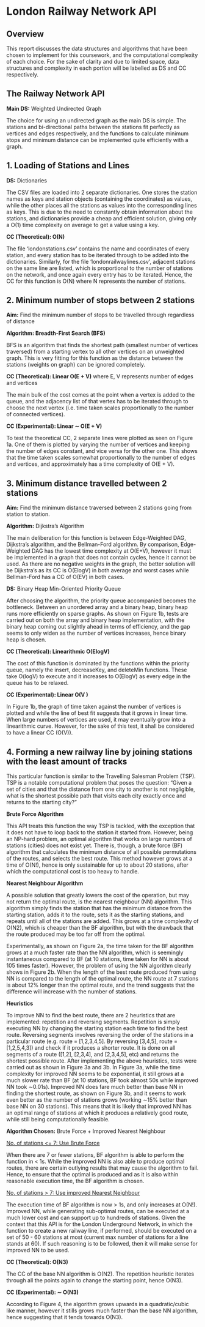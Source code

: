 # London Railway Network API

## Overview

This report discusses the data structures and algorithms that have been chosen to implement for this coursework, and the computational complexity of each choice. For the sake of clarity and due to limited space, data structures and complexity in each portion will be labelled as DS and CC respectively.

## The Railway Network API

**Main DS:** Weighted Undirected Graph

The choice for using an undirected graph as the main DS is simple. The stations and bi-directional paths between the stations fit perfectly as vertices and edges respectively, and the functions to calculate minimum stops and minimum distance can be implemented quite efficiently with a graph.

## 1. Loading of Stations and Lines

**DS:** Dictionaries

The CSV files are loaded into 2 separate dictionaries. One stores the station names as keys and station objects (containing the coordinates) as values, while the other places all the stations as values into the corresponding lines as keys. This is due to the need to constantly obtain information about the stations, and dictionaries provide a cheap and efficient solution, giving only a O(1) time complexity on average to get a value using a key.

**CC (Theoretical): O(N)**

The file ‘londonstations.csv’ contains the name and coordinates of every station, and every station has to be iterated through to be added into the dictionaries. Similarly, for the file ‘londonrailwaylines.csv’, adjacent stations on the same line are listed, which is proportional to the number of stations on the network, and once again every entry has to be iterated. Hence, the CC for this function is O(N) where N represents the number of stations.

## 2. Minimum number of stops between 2 stations

**Aim:** Find the minimum number of stops to be travelled through regardless of distance

**Algorithm: Breadth-First Search (BFS)**

BFS is an algorithm that finds the shortest path (smallest number of vertices traversed) from a starting vertex to all other vertices on an unweighted graph. This is very fitting for this function as the distance between the stations (weights on graph) can be ignored completely.

**CC (Theoretical): Linear O(E + V)** where E, V represents number of edges and vertices

The main bulk of the cost comes at the point when a vertex is added to the queue, and the adjacency list of that vertex has to be iterated through to choose the next vertex (i.e. time taken scales proportionally to the number of connected vertices).

**CC (Experimental): Linear ∼ O(E + V)**

To test the theoretical CC, 2 separate lines were plotted as seen on Figure 1a. One of them is plotted by varying the number of vertices and keeping the number of edges constant, and vice versa for the other one. This shows that the time taken scales somewhat proportionally to the number of edges and vertices, and approximately has a time complexity of O(E + V).

## 3. Minimum distance travelled between 2 stations

**Aim:** Find the minimum distance traversed between 2 stations going from station to station.

**Algorithm:** Dijkstra’s Algorithm

The main deliberation for this function is between Edge-Weighted DAG, Dijkstra’s algorithm, and the Bellman-Ford algorithm. By comparison, Edge-Weighted DAG has the lowest time complexity at O(E+V), however it must be implemented in a graph that does not contain cycles, hence it cannot be used. As there are no negative weights in the graph, the better solution will be Dijkstra’s as its CC is O(ElogV) in both average and worst cases while Bellman-Ford has a CC of O(EV) in both cases.

**DS:** Binary Heap Min-Oriented Priority Queue

After choosing the algorithm, the priority queue accompanied becomes the bottleneck. Between an unordered array and a binary heap, binary heap runs more efficiently on sparse graphs. As shown on Figure 1b, tests are carried out on both the array and binary heap implementation, with the binary heap coming out slightly ahead in terms of efficiency, and the gap seems to only widen as the number of vertices increases, hence binary heap is chosen.

**CC (Theoretical): Linearithmic O(ElogV)**

The cost of this function is dominated by the functions within the priority queue, namely the insert, decreaseKey, and deleteMin functions. These take O(logV) to execute and it increases to O(ElogV) as every edge in the queue has to be relaxed.

**CC (Experimental): Linear O(V )**

In Figure 1b, the graph of time taken against the number of vertices is plotted and while the line of best fit suggests that it grows in linear time. When large numbers of vertices are used, it may eventually grow into a linearithmic curve. However, for the sake of this test, it shall be considered to have a linear CC (O(V)).

## 4. Forming a new railway line by joining stations with the least amount of tracks

This particular function is similar to the Travelling Salesman Problem (TSP). TSP is a notable computational problem that poses the question: “Given a set of cities and that the distance from one city to another is not negligible, what is the shortest possible path that visits each city exactly once and returns to the starting city?”

**Brute Force Algorithm**

This API treats this function the way TSP is tackled, with the exception that it does not have to loop back to the station it started from. However, being an NP-hard problem, an optimal algorithm that works on large numbers of stations (cities) does not exist yet. There is, though, a brute force (BF) algorithm that calculates the minimum distance of all possible permutations of the routes, and selects the best route. This method however grows at a time of O(N!), hence is only sustainable for up to about 20 stations, after which the computational cost is too heavy to handle.

**Nearest Neighbour Algorithm**

A possible solution that greatly lowers the cost of the operation, but may not return the optimal route, is the nearest neighbour (NN) algorithm. This algorithm simply finds the station that has the minimum distance from the starting station, adds it to the route, sets it as the starting stations, and repeats until all of the stations are added. This grows at a time complexity of O(N2), which is cheaper than the BF algorithm, but with the drawback that the route produced may be too far off from the optimal.

Experimentally, as shown on Figure 2a, the time taken for the BF algorithm grows at a much faster rate than the NN algorithm, which is seemingly instantaneous compared to BF (at 10 stations, time taken for NN is about 105 times faster). However, the problem of using the NN algorithm clearly shows in Figure 2b. When the length of the best route produced from using NN is compared to the length of the optimal route, the NN route at 7 stations is about 12% longer than the optimal route, and the trend suggests that the difference will increase with the number of stations.

**Heuristics**

To improve NN to find the best route, there are 2 heuristics that are implemented: repetition and reversing segments. Repetition is simply executing NN by changing the starting station each time to find the best route. Reversing segments involves reversing the order of the stations in a particular route (e.g. route = [1,2,3,4,5]. By reversing [3,4,5], route = [1,2,5,4,3]) and check if it produces a shorter route. It is done on all segments of a route ([1,2], [2,3,4], and [2,3,4,5], etc) and returns the shortest possible route. After implementing the above heuristics, tests were carried out as shown in Figure 3a and 3b. In Figure 3a, while the time complexity for improved NN seems to be exponential, it still grows at a much slower rate than BF (at 10 stations, BF took almost 50s while improved NN took ∼0.01s). Improved NN does fare much better than base NN in finding the shortest route, as shown on Figure 3b, and it seems to work even better as the number of stations grows (working ∼15% better than base NN on 30 stations). This means that it is likely that improved NN has an optimal range of stations at which it produces a relatively good route, while still being computationally feasible.

**Algorithm Chosen:** Brute Force + Improved Nearest Neighbour

<ins>No. of stations <= 7: Use Brute Force</ins>

When there are 7 or fewer stations, BF algorithm is able to perform the function in < 1s. While the improved NN is also able to produce optimal routes, there are certain outlying results that may cause the algorithm to fail. Hence, to ensure that the optimal is produced and as it is also within reasonable execution time, the BF algorithm is chosen.

<ins>No. of stations > 7: Use improved Nearest Neighbour</ins>

The execution time of BF algorithm is now > 1s, and only increases at O(N!). Improved NN, while generating sub-optimal routes, can be executed at a much lower cost and can support up to hundreds of stations. Given the context that this API is for the London Underground Network, in which the function to create a new railway line, if performed, should be executed on a set of 50 - 60 stations at most (current max number of stations for a line stands at 60). If such reasoning is to be followed, then it will make sense for improved NN to be used.

**CC (Theoretical): O(N3)**

The CC of the base NN algorithm is O(N2). The repetition heuristic iterates through all the points again to change the starting point, hence O(N3).

**CC (Experimental): ∼ O(N3)**

According to Figure 4, the algorithm grows upwards in a quadratic/cubic like manner, however it stills grows much faster than the base NN algorithm, hence suggesting that it tends towards O(N3).